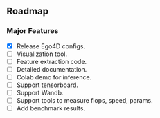 ## Roadmap

### Major Features
- [x] Release Ego4D configs.
- [ ] Visualization tool.
- [ ] Feature extraction code.
- [ ] Detailed documentation.
- [ ] Colab demo for inference.
- [ ] Support tensorboard.
- [ ] Support Wandb.
- [ ] Support tools to measure flops, speed, params.
- [ ] Add benchmark results.